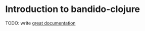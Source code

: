 # Introduction to bandido-clojure

TODO: write [great documentation](http://jacobian.org/writing/what-to-write/)
